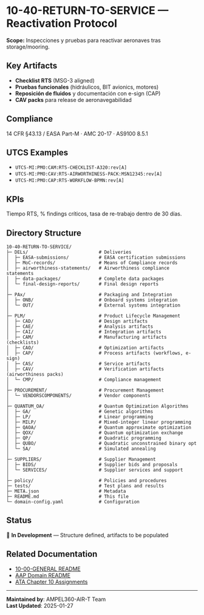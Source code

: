 # 10-40-RETURN-TO-SERVICE — Reactivation Protocol

**Scope:** Inspecciones y pruebas para reactivar aeronaves tras storage/mooring.

## Key Artifacts

- **Checklist RTS** (MSG-3 aligned)
- **Pruebas funcionales** (hidráulicos, BIT avionics, motores)
- **Reposición de fluidos** y documentación con e-sign (CAP)
- **CAV packs** para release de aeronavegabilidad

## Compliance

14 CFR §43.13 / EASA Part-M · AMC 20-17 · AS9100 8.5.1

## UTCS Examples

- `UTCS-MI:PMO:CAM:RTS-CHECKLIST-A320:rev[A]`
- `UTCS-MI:PMO:CAV:RTS-AIRWORTHINESS-PACK:MSN12345:rev[A]`
- `UTCS-MI:PMO:CAP:RTS-WORKFLOW-BPMN:rev[A]`

## KPIs

Tiempo RTS, % findings críticos, tasa de re-trabajo dentro de 30 días.

## Directory Structure

```
10-40-RETURN-TO-SERVICE/
├─ DELs/                          # Deliveries
│  ├─ EASA-submissions/           # EASA certification submissions
│  ├─ MoC-records/                # Means of Compliance records
│  ├─ airworthiness-statements/   # Airworthiness compliance statements
│  ├─ data-packages/              # Complete data packages
│  └─ final-design-reports/       # Final design reports
│
├─ PAx/                           # Packaging and Integration
│  ├─ ONB/                        # Onboard systems integration
│  └─ OUT/                        # External systems integration
│
├─ PLM/                           # Product Lifecycle Management
│  ├─ CAD/                        # Design artifacts
│  ├─ CAE/                        # Analysis artifacts
│  ├─ CAI/                        # Integration artifacts
│  ├─ CAM/                        # Manufacturing artifacts (checklists)
│  ├─ CAO/                        # Optimization artifacts
│  ├─ CAP/                        # Process artifacts (workflows, e-sign)
│  ├─ CAS/                        # Service artifacts
│  ├─ CAV/                        # Verification artifacts (airworthiness packs)
│  └─ CMP/                        # Compliance management
│
├─ PROCUREMENT/                   # Procurement Management
│  └─ VENDORSCOMPONENTS/          # Vendor components
│
├─ QUANTUM_OA/                    # Quantum Optimization Algorithms
│  ├─ GA/                         # Genetic algorithms
│  ├─ LP/                         # Linear programming
│  ├─ MILP/                       # Mixed-integer linear programming
│  ├─ QAOA/                       # Quantum approximate optimization
│  ├─ QOX/                        # Quantum optimization exchange
│  ├─ QP/                         # Quadratic programming
│  ├─ QUBO/                       # Quadratic unconstrained binary opt
│  └─ SA/                         # Simulated annealing
│
├─ SUPPLIERS/                     # Supplier Management
│  ├─ BIDS/                       # Supplier bids and proposals
│  └─ SERVICES/                   # Supplier services and support
│
├─ policy/                        # Policies and procedures
├─ tests/                         # Test plans and results
├─ META.json                      # Metadata
├─ README.md                      # This file
└─ domain-config.yaml             # Configuration
```

## Status

🚧 **In Development** — Structure defined, artifacts to be populated

## Related Documentation

- [10-00-GENERAL README](../10-00-GENERAL/README.md)
- [AAP Domain README](../../../README.md)
- [ATA Chapter 10 Assignments](../../../../../../1-DIMENSIONS/CANONICAL-TAXONOMY/ata-chapters.csv)

---

**Maintained by**: AMPEL360-AIR-T Team  
**Last Updated**: 2025-01-27
